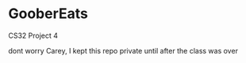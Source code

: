 # GooberEats
CS32 Project 4

dont worry Carey, I kept this repo private until after the class was over
